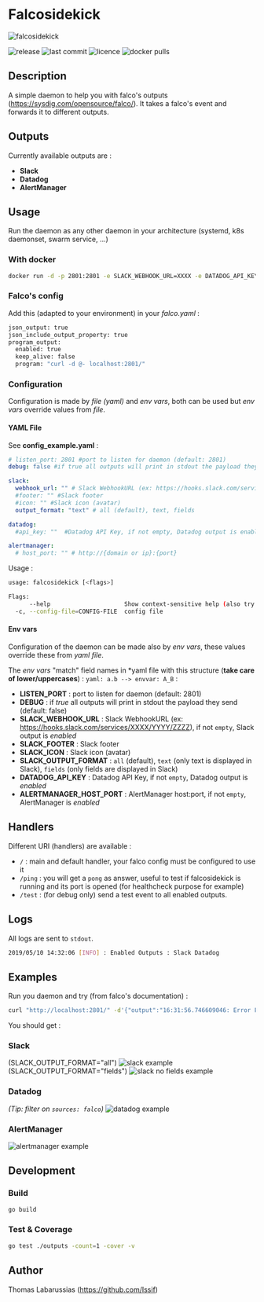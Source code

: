 # Falcosidekick

![falcosidekick](https://github.com/Issif/falcosidekick/raw/master/imgs/falcosidekick.png)

![release](https://flat.badgen.net/github/release/Issif/falcosidekick/latest?color=green) ![last commit](https://flat.badgen.net/github/last-commit/Issif/falcosidekick) ![licence](https://flat.badgen.net/badge/license/MIT/blue) ![docker pulls](https://flat.badgen.net/docker/pulls/issif/falcosidekick?icon=docker)

## Description

A simple daemon to help you with falco's outputs (https://sysdig.com/opensource/falco/). It takes a falco's event and forwards it to different outputs.

## Outputs

Currently available outputs are :

* **Slack**
* **Datadog**
* **AlertManager**

## Usage

Run the daemon as any other daemon in your architecture (systemd, k8s daemonset, swarm service, ...)

### With docker

```bash
docker run -d -p 2801:2801 -e SLACK_WEBHOOK_URL=XXXX -e DATADOG_API_KEY=XXXX issif/falcosidekick
```

### Falco's config

Add this (adapted to your environment) in your *falco.yaml* :

```bash
json_output: true
json_include_output_property: true
program_output:
  enabled: true
  keep_alive: false
  program: "curl -d @- localhost:2801/"
```

### Configuration

Configuration is made by *file (yaml)* and *env vars*, both can be used but *env vars* override values from *file*.

#### YAML File

See **config_example.yaml** :

```yaml
# listen_port: 2801 #port to listen for daemon (default: 2801)
debug: false #if true all outputs will print in stdout the payload they send (default: false)

slack:
  webhook_url: "" # Slack WebhookURL (ex: https://hooks.slack.com/services/XXXX/YYYY/ZZZZ), if not empty, Slack output is enabled
  #footer: "" #Slack footer
  #icon: "" #Slack icon (avatar)
  output_format: "text" # all (default), text, fields

datadog:
  #api_key: ""  #Datadog API Key, if not empty, Datadog output is enabled

alertmanager:
  # host_port: "" # http://{domain or ip}:{port}
```

Usage : 

```bash
usage: falcosidekick [<flags>]

Flags:
      --help                     Show context-sensitive help (also try --help-long and --help-man).
  -c, --config-file=CONFIG-FILE  config file
```

#### Env vars

Configuration of the daemon can be made also by *env vars*, these values override these from *yaml file*.

The *env vars* "match" field names in *yaml file with this structure (**take care of lower/uppercases**) : `yaml: a.b --> envvar: A_B` :

* **LISTEN_PORT** : port to listen for daemon (default: 2801)
* **DEBUG** : if *true* all outputs will print in stdout the payload they send (default: false)
* **SLACK_WEBHOOK_URL** : Slack WebhookURL (ex: https://hooks.slack.com/services/XXXX/YYYY/ZZZZ), if not `empty`, Slack output is *enabled*
* **SLACK_FOOTER** : Slack footer
* **SLACK_ICON** : Slack icon (avatar)
* **SLACK_OUTPUT_FORMAT** : `all` (default), `text` (only text is displayed in Slack), `fields` (only fields are displayed in Slack)
* **DATADOG_API_KEY** : Datadog API Key, if not `empty`, Datadog output is *enabled*
* **ALERTMANAGER_HOST_PORT** : AlertManager host:port, if not `empty`, AlertManager is *enabled*

## Handlers

Different URI (handlers) are available :

* `/` : main and default handler, your falco config must be configured to use it
* `/ping` : you will get a  `pong` as answer, useful to test if falcosidekick is running and its port is opened (for healthcheck purpose for example)
* `/test` : (for debug only) send a test event to all enabled outputs.

## Logs

All logs are sent to `stdout`.

```bash
2019/05/10 14:32:06 [INFO] : Enabled Outputs : Slack Datadog
```

## Examples

Run you daemon and try (from falco's documentation) :

```bash
curl "http://localhost:2801/" -d'{"output":"16:31:56.746609046: Error File below a known binary directory opened for writing (user=root command=touch /bin/hack file=/bin/hack)","priority":"Error","rule":"Write below binary dir","time":"2017-10-09T23:31:56.746609046Z", "output_fields": {"evt.time":1507591916746609046,"fd.name":"/bin/hack","proc.cmdline":"touch /bin/hack","user.name":"root"}}'
```

You should get :

### Slack

(SLACK_OUTPUT_FORMAT="all")
![slack example](https://github.com/Issif/falcosidekick/raw/master/imgs/slack.png)
(SLACK_OUTPUT_FORMAT="fields")
![slack no fields example](https://github.com/Issif/falcosidekick/raw/master/imgs/slack_no_fields.png)

### Datadog

*(Tip: filter on `sources: falco`)*
![datadog example](https://github.com/Issif/falcosidekick/raw/master/imgs/datadog.png)

### AlertManager

![alertmanager example](https://github.com/Issif/falcosidekick/raw/master/imgs/alertmanager.png)

## Development

### Build

```bash
go build
```

### Test & Coverage

```bash
go test ./outputs -count=1 -cover -v
```

## Author

Thomas Labarussias (https://github.com/Issif)